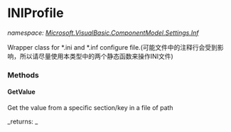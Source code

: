 ﻿
# INIProfile
_namespace: [Microsoft.VisualBasic.ComponentModel.Settings.Inf](N-Microsoft.VisualBasic.ComponentModel.Settings.Inf.md)_

Wrapper class for *.ini and *.inf configure file.(可能文件中的注释行会受到影响，所以请尽量使用本类型中的两个静态函数来操作INI文件)

### Methods

#### GetValue
Get the value from a specific section/key in a file of path

_returns: _



